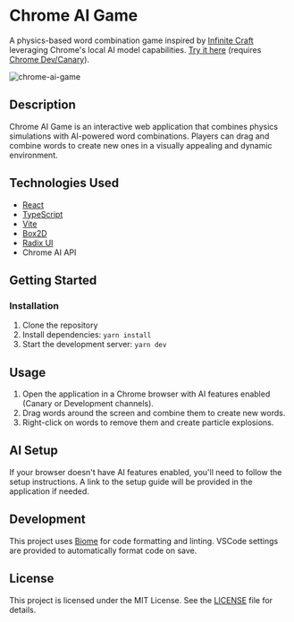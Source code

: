# Chrome AI Game

A physics-based word combination game inspired by [Infinite Craft](https://neal.fun/infinite-craft/) leveraging Chrome's local AI model capabilities. [Try it here](https://blixt.xyz/chrome-ai-game/) (requires [Chrome Dev/Canary](https://www.chromium.org/getting-involved/dev-channel/)).

![chrome-ai-game](https://github.com/blixt/chrome-ai-game/assets/158591/ff03f6c9-0db6-4d76-986e-b5803595963e)

## Description

Chrome AI Game is an interactive web application that combines physics simulations with AI-powered word combinations. Players can drag and combine words to create new ones in a visually appealing and dynamic environment.

## Technologies Used

- [React](https://reactjs.org/)
- [TypeScript](https://www.typescriptlang.org/)
- [Vite](https://vitejs.dev/)
- [Box2D](https://box2d.org/)
- [Radix UI](https://www.radix-ui.com/)
- Chrome AI API

## Getting Started

### Installation

1. Clone the repository
2. Install dependencies: `yarn install`
3. Start the development server: `yarn dev`

## Usage

1. Open the application in a Chrome browser with AI features enabled (Canary or Development channels).
2. Drag words around the screen and combine them to create new words.
3. Right-click on words to remove them and create particle explosions.

## AI Setup

If your browser doesn't have AI features enabled, you'll need to follow the setup instructions. A link to the setup guide will be provided in the application if needed.

## Development

This project uses [Biome](https://biomejs.dev/) for code formatting and linting. VSCode settings are provided to automatically format code on save.

## License

This project is licensed under the MIT License. See the [LICENSE](LICENSE) file for details.
